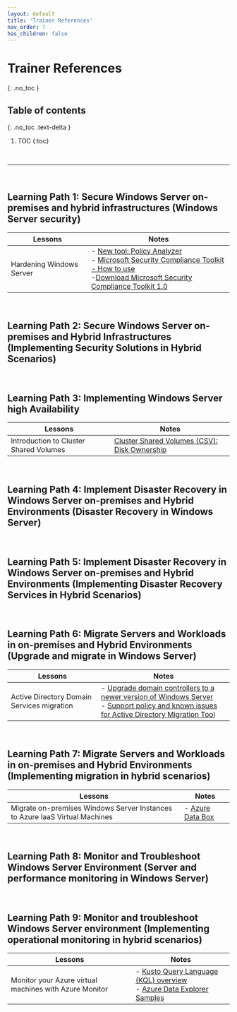 ```yaml
---
layout: default
title: 'Trainer References'
nav_order: 7
has_children: false
---
```


# Trainer References
{: .no_toc }


## Table of contents
{: .no_toc .text-delta }

1. TOC
{:toc}

<br/>

---

<br/>

## Learning Path 1: Secure Windows Server on-premises and hybrid infrastructures (Windows Server security)


| Lessons | Notes |
| --- | ---
| Hardening Windows Server | - [New tool: Policy Analyzer](https://techcommunity.microsoft.com/t5/microsoft-security-baselines/new-tool-policy-analyzer/ba-p/701049) <br> - [Microsoft Security Compliance Toolkit - How to use](https://learn.microsoft.com/en-us/windows/security/operating-system-security/device-management/windows-security-configuration-framework/security-compliance-toolkit-10) <br> -[Download Microsoft Security Compliance Toolkit 1.0](https://www.microsoft.com/en-us/download/details.aspx?id=55319) |



<br/>

## Learning Path 2: Secure Windows Server on-premises and Hybrid Infrastructures (Implementing Security Solutions in Hybrid Scenarios)

<!--
| Lessons | Notes |
| --- | --- |
| --- | --- |
-->


<br/>

## Learning Path 3: Implementing Windows Server high Availability


| Lessons | Notes |
| --- | --- |
| Introduction to Cluster Shared Volumes | [Cluster Shared Volumes (CSV): Disk Ownership](https://techcommunity.microsoft.com/t5/failover-clustering/cluster-shared-volumes-csv-disk-ownership/ba-p/371352)


<br/>


## Learning Path 4: Implement Disaster Recovery in Windows Server on-premises and Hybrid Environments (Disaster Recovery in Windows Server)

<!--
| Lessons | Notes |
| --- | ---
| --- | --- |
-->

<br/>

## Learning Path 5: Implement Disaster Recovery in Windows Server on-premises and Hybrid Environments (Implementing Disaster Recovery Services in Hybrid Scenarios)

<!--
| Lessons | Notes |
| --- | ---
| --- | --- |
-->


<br/>

## Learning Path 6: Migrate Servers and Workloads in on-premises and Hybrid Environments (Upgrade and migrate in Windows Server)



| Lessons | Notes |
| --- | ---
| Active Directory Domain Services migration | - [Upgrade domain controllers to a newer version of Windows Server](https://learn.microsoft.com/en-us/windows-server/identity/ad-ds/deploy/upgrade-domain-controllers) <br> - [Support policy and known issues for Active Directory Migration Tool](https://learn.microsoft.com/en-us/troubleshoot/windows-server/active-directory/support-policy-and-known-issues-for-admt) |



<br/>

## Learning Path 7: Migrate Servers and Workloads in on-premises and Hybrid Environments (Implementing migration in hybrid scenarios)


| Lessons | Notes |
| --- | ---
| Migrate on-premises Windows Server Instances to Azure IaaS Virtual Machines| - [Azure Data Box](https://azure.microsoft.com/en-us/products/databox) |


<br/>

## Learning Path 8: Monitor and Troubleshoot Windows Server Environment (Server and performance monitoring in Windows Server)
<!--
| Lessons | Notes |
| --- | ---
| --- | --- |
-->



<br/>

## Learning Path 9: Monitor and troubleshoot Windows Server environment (Implementing operational monitoring in hybrid scenarios)


| Lessons | Notes |
| --- | ---
| Monitor your Azure virtual machines with Azure Monitor | - [Kusto Query Language (KQL) overview](https://learn.microsoft.com/en-us/kusto/query/) <br> - [Azure Data Explorer Samples](https://dataexplorer.azure.com/clusters/help/databases/Samples) |



<br/>
